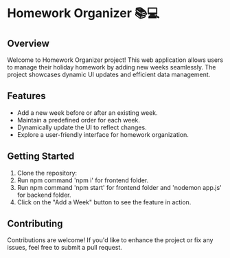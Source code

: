 # Homework Organizer 📚💻

## Overview

Welcome to Homework Organizer project! This web application allows users to manage their holiday homework by adding new weeks seamlessly. The project showcases dynamic UI updates and efficient data management.

## Features

- Add a new week before or after an existing week.
- Maintain a predefined order for each week.
- Dynamically update the UI to reflect changes.
- Explore a user-friendly interface for homework organization.


## Getting Started

1. Clone the repository:
2. Run npm command 'npm i' for frontend folder.
3. Run npm command 'npm start' for frontend folder and 'nodemon app.js' for backend folder.
4. Click on the "Add a Week" button to see the feature in action.

## Contributing
Contributions are welcome! If you'd like to enhance the project or fix any issues, feel free to submit a pull request.

